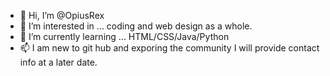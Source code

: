 - 👋 Hi, I’m @OpiusRex
- 👀 I’m interested in ... coding and web design as a whole. 
- 🌱 I’m currently learning ... HTML/CSS/Java/Python
- 📫 I am new to git hub and exporing the community I will provide contact info at a later date.

<!---
OpiusRex/OpiusRex is a ✨ special ✨ repository because its `README.md` (this file) appears on your GitHub profile.
You can click the Preview link to take a look at your changes.
--->

